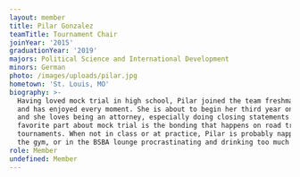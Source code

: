 ```yaml
---
layout: member
title: Pilar Gonzalez
teamTitle: Tournament Chair
joinYear: '2015'
graduationYear: '2019'
majors: Political Science and International Development
minors: German
photo: /images/uploads/pilar.jpg
hometown: 'St. Louis, MO'
biography: >-
  Having loved mock trial in high school, Pilar joined the team freshman year
  and has enjoyed every moment. She is about to begin her third year on WUMT,
  and she loves being an attorney, especially doing closing statements. Her
  favorite part about mock trial is the bonding that happens on road trips to
  tournaments. When not in class or at practice, Pilar is probably napping, at
  the gym, or in the BSBA lounge procrastinating and drinking too much coffee.
role: Member
undefined: Member
---
```





